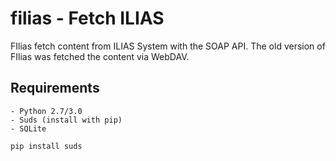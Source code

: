 filias - Fetch ILIAS
======

FIlias fetch content from ILIAS System with the SOAP API.
The old version of FIlias was fetched the content via WebDAV.

## Requirements ##

    - Python 2.7/3.0
    - Suds (install with pip)
    - SQLite

    pip install suds
